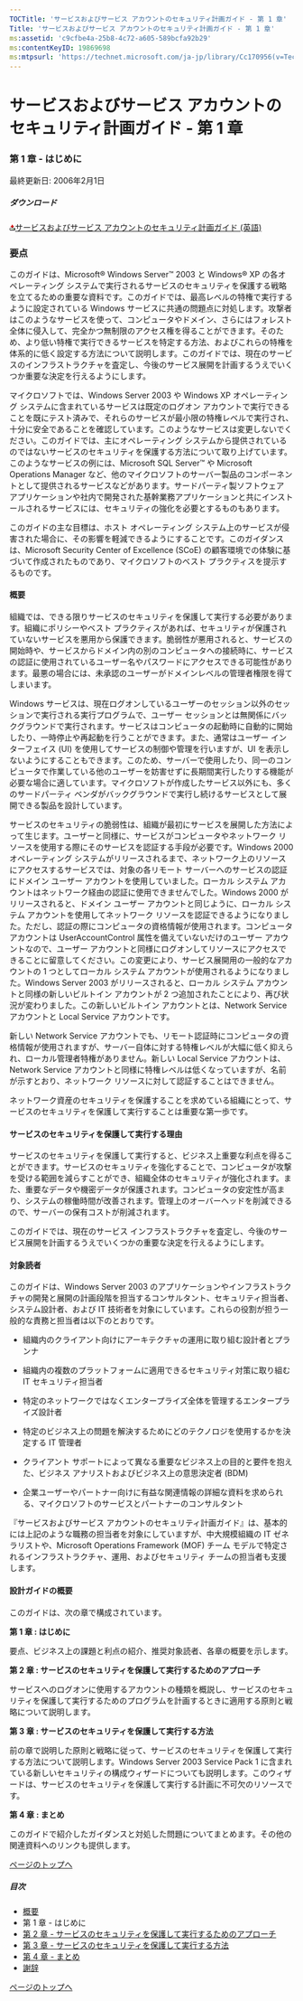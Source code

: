 ```yaml
---
TOCTitle: 'サービスおよびサービス アカウントのセキュリティ計画ガイド - 第 1 章'
Title: 'サービスおよびサービス アカウントのセキュリティ計画ガイド - 第 1 章'
ms:assetid: 'c9cfbe4a-25b8-4c72-a605-589bcfa92b29'
ms:contentKeyID: 19869698
ms:mtpsurl: 'https://technet.microsoft.com/ja-jp/library/Cc170956(v=TechNet.10)'
---
```


サービスおよびサービス アカウントのセキュリティ計画ガイド - 第 1 章
===================================================================

### 第 1 章 - はじめに

最終更新日: 2006年2月1日

##### ダウンロード

[![](images/Cc170956.icon_exe(ja-jp,TechNet.10).gif)サービスおよびサービス アカウントのセキュリティ計画ガイド (英語)](https://go.microsoft.com/fwlink/?linkid=41312)

### 要点

このガイドは、Microsoft® Windows Server™ 2003 と Windows® XP の各オペレーティング システムで実行されるサービスのセキュリティを保護する戦略を立てるための重要な資料です。このガイドでは、最高レベルの特権で実行するように設定されている Windows サービスに共通の問題点に対処します。攻撃者はこのようなサービスを使って、コンピュータやドメイン、さらにはフォレスト全体に侵入して、完全かつ無制限のアクセス権を得ることができます。そのため、より低い特権で実行できるサービスを特定する方法、およびこれらの特権を体系的に低く設定する方法について説明します。このガイドでは、現在のサービスのインフラストラクチャを査定し、今後のサービス展開を計画するうえでいくつか重要な決定を行えるようにします。

マイクロソフトでは、Windows Server 2003 や Windows XP オペレーティング システムに含まれているサービスは既定のログオン アカウントで実行できることを既にテスト済みで、それらのサービスが最小限の特権レベルで実行され、十分に安全であることを確認しています。このようなサービスは変更しないでください。このガイドでは、主にオペレーティング システムから提供されているのではないサービスのセキュリティを保護する方法について取り上げています。このようなサービスの例には、Microsoft SQL Server™ や Microsoft Operations Manager など、他のマイクロソフトのサーバー製品のコンポーネントとして提供されるサービスなどがあります。サードパーティ製ソフトウェア アプリケーションや社内で開発された基幹業務アプリケーションと共にインストールされるサービスには、セキュリティの強化を必要とするものもあります。

このガイドの主な目標は、ホスト オペレーティング システム上のサービスが侵害された場合に、その影響を軽減できるようにすることです。このガイダンスは、Microsoft Security Center of Excellence (SCoE) の顧客環境での体験に基づいて作成されたものであり、マイクロソフトのベスト プラクティスを提示するものです。

#### 概要

組織では、できる限りサービスのセキュリティを保護して実行する必要があります。組織にポリシーやベスト プラクティスがあれば、セキュリティが保護されていないサービスを悪用から保護できます。脆弱性が悪用されると、サービスの開始時や、サービスからドメイン内の別のコンピュータへの接続時に、サービスの認証に使用されているユーザー名やパスワードにアクセスできる可能性があります。最悪の場合には、未承認のユーザーがドメインレベルの管理者権限を得てしまいます。

Windows サービスは、現在ログオンしているユーザーのセッション以外のセッションで実行される実行プログラムで、ユーザー セッションとは無関係にバックグラウンドで実行されます。サービスはコンピュータの起動時に自動的に開始したり、一時停止や再起動を行うことができます。また、通常はユーザー インターフェイス (UI) を使用してサービスの制御や管理を行いますが、UI を表示しないようにすることもできます。このため、サーバーで使用したり、同一のコンピュータで作業している他のユーザーを妨害せずに長期間実行したりする機能が必要な場合に適しています。マイクロソフトが作成したサービス以外にも、多くのサードパーティ ベンダがバックグラウンドで実行し続けるサービスとして展開できる製品を設計しています。

サービスのセキュリティの脆弱性は、組織が最初にサービスを展開した方法によって生じます。ユーザーと同様に、サービスがコンピュータやネットワーク リソースを使用する際にそのサービスを認証する手段が必要です。Windows 2000 オペレーティング システムがリリースされるまで、ネットワーク上のリソースにアクセスするサービスでは、対象の各リモート サーバーへのサービスの認証にドメイン ユーザー アカウントを使用していました。ローカル システム アカウントはネットワーク経由の認証に使用できませんでした。Windows 2000 がリリースされると、ドメイン ユーザー アカウントと同じように、ローカル システム アカウントを使用してネットワーク リソースを認証できるようになりました。ただし、認証の際にコンピュータの資格情報が使用されます。コンピュータ アカウントは UserAccountControl 属性を備えていないだけのユーザー アカウントなので、ユーザー アカウントと同様にログオンしてリソースにアクセスできることに留意してください。この変更により、サービス展開用の一般的なアカウントの 1 つとしてローカル システム アカウントが使用されるようになりました。Windows Server 2003 がリリースされると、ローカル システム アカウントと同様の新しいビルトイン アカウントが 2 つ追加されたことにより、再び状況が変わりました。この新しいビルトイン アカウントとは、Network Service アカウントと Local Service アカウントです。

新しい Network Service アカウントでも、リモート認証時にコンピュータの資格情報が使用されますが、サーバー自体に対する特権レベルが大幅に低く抑えられ、ローカル管理者特権がありません。新しい Local Service アカウントは、Network Service アカウントと同様に特権レベルは低くなっていますが、名前が示すとおり、ネットワーク リソースに対して認証することはできません。

ネットワーク資産のセキュリティを保護することを求めている組織にとって、サービスのセキュリティを保護して実行することは重要な第一歩です。

#### サービスのセキュリティを保護して実行する理由

サービスのセキュリティを保護して実行すると、ビジネス上重要な利点を得ることができます。サービスのセキュリティを強化することで、コンピュータが攻撃を受ける範囲を減らすことができ、組織全体のセキュリティが強化されます。また、重要なデータや機密データが保護されます。コンピュータの安定性が高まり、システムの稼働時間が改善されます。管理上のオーバーヘッドを削減できるので、サーバーの保有コストが削減されます。

このガイドでは、現在のサービス インフラストラクチャを査定し、今後のサービス展開を計画するうえでいくつかの重要な決定を行えるようにします。

#### 対象読者

このガイドは、Windows Server 2003 のアプリケーションやインフラストラクチャの開発と展開の計画段階を担当するコンサルタント、セキュリティ担当者、システム設計者、および IT 技術者を対象にしています。これらの役割が担う一般的な責務と担当者は以下のとおりです。

-   組織内のクライアント向けにアーキテクチャの運用に取り組む設計者とプランナ

-   組織内の複数のプラットフォームに適用できるセキュリティ対策に取り組む IT セキュリティ担当者

-   特定のネットワークではなくエンタープライズ全体を管理するエンタープライズ設計者

-   特定のビジネス上の問題を解決するためにどのテクノロジを使用するかを決定する IT 管理者

-   クライアント サポートによって異なる重要なビジネス上の目的と要件を抱えた、ビジネス アナリストおよびビジネス上の意思決定者 (BDM)

-   企業ユーザーやパートナー向けに有益な関連情報の詳細な資料を求められる、マイクロソフトのサービスとパートナーのコンサルタント

『サービスおよびサービス アカウントのセキュリティ計画ガイド』は、基本的には上記のような職務の担当者を対象にしていますが、中大規模組織の IT ゼネラリストや、Microsoft Operations Framework (MOF) チーム モデルで特定されるインフラストラクチャ、運用、およびセキュリティ チームの担当者も支援します。

#### 設計ガイドの概要

このガイドは、次の章で構成されています。

**第 1 章 : はじめに**

要点、ビジネス上の課題と利点の紹介、推奨対象読者、各章の概要を示します。

**第 2 章 : サービスのセキュリティを保護して実行するためのアプローチ**

サービスへのログオンに使用するアカウントの種類を概説し、サービスのセキュリティを保護して実行するためのプログラムを計画するときに適用する原則と戦略について説明します。

**第 3 章 : サービスのセキュリティを保護して実行する方法**

前の章で説明した原則と戦略に従って、サービスのセキュリティを保護して実行する方法について説明します。Windows Server 2003 Service Pack 1 に含まれている新しいセキュリティの構成ウィザードについても説明します。このウィザードは、サービスのセキュリティを保護して実行する計画に不可欠のリソースです。

**第 4 章 : まとめ**

このガイドで紹介したガイダンスと対処した問題についてまとめます。その他の関連資料へのリンクも提供します。

[](#mainsection)[ページのトップへ](#mainsection)

##### 目次

-   [概要](https://technet.microsoft.com/ja-jp/library/551a769e-d7c1-41c2-8c2e-301350aedfbb(v=TechNet.10))
-   第 1 章 - はじめに
-   [第 2 章 - サービスのセキュリティを保護して実行するためのアプローチ](https://technet.microsoft.com/ja-jp/library/18300884-4cba-41c1-9811-9304b0478a8d(v=TechNet.10))
-   [第 3 章 - サービスのセキュリティを保護して実行する方法](https://technet.microsoft.com/ja-jp/library/2959b144-bcb1-4467-a469-33cdb957485c(v=TechNet.10))
-   [第 4 章 - まとめ](https://technet.microsoft.com/ja-jp/library/f6487e31-14a4-41a8-8203-cbcf5860da29(v=TechNet.10))
-   [謝辞](https://technet.microsoft.com/ja-jp/library/a51d9e63-b73d-4884-8248-a0379210e7b9(v=TechNet.10))

[](#mainsection)[ページのトップへ](#mainsection)

